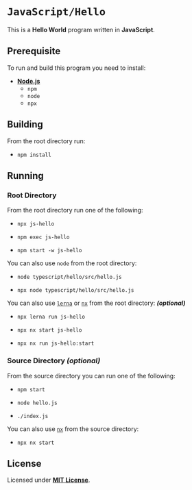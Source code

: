 # `JavaScript/Hello`

This is a **Hello World** program written in **JavaScript**.

## Prerequisite

To run and build this program you need to install:

* [**Node.js**](https://nodejs.org/en/download/current)
  * `npm`
  * `node`
  * `npx`

## Building

From the root directory run:

* ```
  npm install
  ```

## Running

### Root Directory

From the root directory run one of the following:

* ```
  npx js-hello
  ```
* ```
  npm exec js-hello
  ```
* ```
  npm start -w js-hello
  ```
You can also use `node` from the root directory:

* ```
  node typescript/hello/src/hello.js
  ```
* ```
  npx node typescript/hello/src/hello.js
  ```

You can also use [`lerna`](https://lerna.js.org/) or [`nx`](https://nx.dev/) from the root directory: _**(optional)**_

* ```
  npx lerna run js-hello
  ```
* ```
  npx nx start js-hello
  ```
* ```
  npx nx run js-hello:start
  ```

### Source Directory _(optional)_

From the source directory you can run one of the following:

* ```
  npm start
  ```
* ```
  node hello.js
  ```
* ```
  ./index.js
  ```

You can also use [`nx`](https://nx.dev/) from the source directory:

* ```
  npx nx start
  ```

## License

Licensed under [**MIT License**](https://github.com/altersabeh/codes/blob/main/LICENSE).
